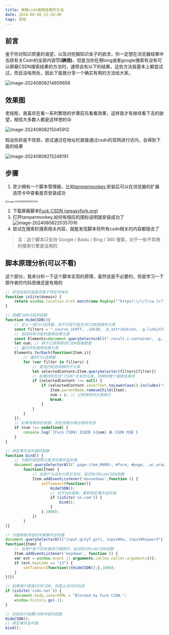 ```yaml
---
title: 屏蔽csdn搜索结果的方法
date: 2024-08-08 22:20:00
tags: 其他
---
```

## 前言

鉴于你对知识质量的渴望，以及对挖掘知识金子的欲求，你一定想在浏览器结果中去除有关Csdn的全部内容😈**(确信)**，但是当你在用bing或者google搜索有没有可以屏蔽CSDN搜索结果的方法时，通常会有以下的结果，这些方法我基本上都尝试过，而且没啥用处，因此下面我分享一个确实有用的方法给大家。

![image-20240808214659656](https://cdn.jsdelivr.net/gh/kashima19960/img@master/%E5%B1%8F%E8%94%BDcsdn%20/image-20240808214659656.png)

## 效果图

老规矩，我喜欢在看一系列繁琐的步骤前先看看效果，这样我才有继续看下去的欲望，相信大多数人都是这样想的😝

![image-20240808215045912](https://cdn.jsdelivr.net/gh/kashima19960/img@master/%E5%B1%8F%E8%94%BDcsdn%20/image-20240808215045912.png)

假设你非是不信邪，尝试通过在地址栏直接通过csdn的官网进行访问，会得到下面的结果

![image-20240808215248191](https://cdn.jsdelivr.net/gh/kashima19960/img@master/%E5%B1%8F%E8%94%BDcsdn%20/image-20240808215248191.png)

## 步骤

1.   至少拥有一个脚本管理器，比如[tampermonkey](https://microsoftedge.microsoft.com/addons/detail/篡改猴/iikmkjmpaadaobahmlepeloendndfphd),安装后可以在浏览器的扩展选项卡中查看是否安装成功

<img src="https://cdn.jsdelivr.net/gh/kashima19960/img@master/%E5%B1%8F%E8%94%BDcsdn%20/image-20240808215820344.png" alt="image-20240808215820344" style="zoom:50%;" />

2.   下载屏蔽脚本[Fuck CSDN (greasyfork.org)](https://greasyfork.org/zh-CN/scripts/441726-csdn)
3.   打开tampermonkey,如何有相应的图标说明就安装成功了
   ![image-20240808220357016](https://cdn.jsdelivr.net/gh/kashima19960/img@master/%E5%B1%8F%E8%94%BDcsdn%20/image-20240808220357016.png)
4.   尝试在搜索栏搜索相关内容，就能发现脚本将所有csdn相关的内容都隐去了

>   注：这个脚本只支持 Google / Baidu / Bing / 360 搜索，对于一些不常用的搜索引擎是没用的

## 脚本原理分析(可以不看)

这个部分，我来分析一下这个脚本实现的原理，虽然说是不必要的，但是学习一下原作者的代码思维还是有用的

```js
// 检测当前页面是否属于特定的域名
function isSite(domain) {
    return window.location.href.match(new RegExp("^https?:\/\/[\\w.]+?" + domain))
}

// 隐藏CSDN内容的函数
function HideCSDN(){
    // 定义一组CSS选择器，用于匹配可能包含CSDN链接的元素
    const filters = ".source_1Vdff, .iUh30, .b_attribution, .g-linkinfo-a".split(", ")
    // 选择所有可能的搜索结果元素
    const Elements=document.querySelectorAll(".result.c-container, .g, .b_algo, .res-list");
    let num; // 用于记录移除的CSDN链接数量
    // 遍历所有搜索结果元素
    Elements.forEach(function(Item,i){
        // 遍历CSS选择器
        for (var filter in filters) {
            // 查找匹配选择器的子元素
            let selectedContent=Item.querySelector(filters[filter])
            // 如果找到包含"CSDN"文本的元素，则移除整个搜索结果项
            if (selectedContent !== null) {
                if (selectedContent.innerText.toLowerCase().includes("csdn")) {
                    Item.parentNode.removeChild(Item);
                    num = i; // 记录移除的元素索引
                    break;
                }
            }
        }
    });
    // 如果有移除的链接，则在控制台输出移除信息
    if (num !== undefined) {
        console.log(`[Fuck CSDN] 已去除 ${num} 条 CSDN 内容`)
    }
}

// 绑定事件监听器的函数
function bind() {
    // 为翻页按钮等元素添加事件监听器
    document.querySelectorAll(".page-item_M4MDr, #form, #page, .ac_wrap").forEach(
        function(Item) {
            // 当用户与这些元素交互时，延迟执行HideCSDN函数
            Item.addEventListener('mousedown',function () {
                setTimeout(function(){
                    HideCSDN();
                    // 对于360搜索，重新绑定事件监听器
                    if (isSite('so.com')) {
                        bind();
                    }
                },1000);
            })
        }
)}

// 为搜索框添加回车键事件监听器
document.querySelectorAll("input.gLFyf.gsfi, input#kw, input#keyword").forEach(
function(Item) {
    // 当用户按下回车键进行搜索时，延迟执行HideCSDN函数
    Item.addEventListener('keydown', function () {
    var evt = window.event || arguments.callee.caller.arguments[0];
    if (evt.keyCode == "13") {
        setTimeout(function(){HideCSDN();},1000);
    }
})})

// 如果用户直接访问CSDN，则阻止访问并后退
if (isSite('csdn.net')) {
    document.body.innerHTML = "Blocked by Fuck CSDN.";
    window.history.go(-1);
}

// 初始执行隐藏CSDN内容的函数
HideCSDN();
// 绑定事件监听器
bind();

```